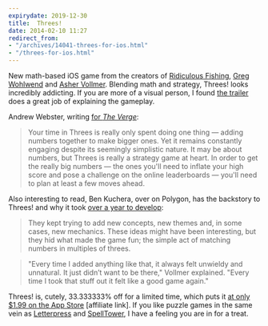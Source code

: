 ```yaml
---
expirydate: 2019-12-30
title:  Threes!
date: 2014-02-10 11:27
redirect_from:
- "/archives/14041-threes-for-ios.html"
- "/threes-for-ios.html"
---
```



New math-based iOS game from the creators of [Ridiculous Fishing](http://www.ridiculousfishing.com), [Greg Wohlwend](http://aeiowu.com) and [Asher Vollmer](http://ashervollmer.tumblr.com/home). Blending math and strategy, Threes! looks incredibly addicting. If you are more of a visual person, I found [the trailer](http://asherv.com/threes/) does a great job of explaining the gameplay.

Andrew Webster, writing [for _The Verge_](http://www.theverge.com/2014/2/6/5361708/threes-ipad-iphone-puzzle-game):

> Your time in Threes is really only spent doing one thing — adding numbers together to make bigger ones. Yet it remains constantly engaging despite its seemingly simplistic nature. It may be about numbers, but Threes is really a strategy game at heart. In order to get the really big numbers — the ones you'll need to inflate your high score and pose a challenge on the online leaderboards — you'll need to plan at least a few moves ahead.

Also interesting to read, Ben Kuchera, over on Polygon, has the backstory to Threes! and why it took [over a year to develop](http://www.polygon.com/2014/2/6/5386200/why-it-took-a-year-to-make-and-then-break-down-an-amazing-puzzle-game):

> They kept trying to add new concepts, new themes and, in some cases, new mechanics. These ideas might have been interesting, but they hid what made the game fun; the simple act of matching numbers in multiples of threes.

> "Every time I added anything like that, it always felt unwieldy and unnatural. It just didn’t want to be there," Vollmer explained. "Every time I took that stuff out it felt like a good game again."

Threes! is, cutely, 33.333333% off for a limited time, which puts it [at only $1.99 on the App Store](https://itunes.apple.com/us/app/threes!/id779157948?mt=8&uo=4&at=10ltSa) [affiliate link]. If you like puzzle games in the same vein as [Letterpress](http://www.atebits.com/letterpress/) and [SpellTower](http://www.spelltower.com), I have a feeling you are in for a treat.
